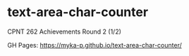 # text-area-char-counter
CPNT 262 Achievements Round 2 (1/2)  

GH Pages: https://myka-p.github.io/text-area-char-counter/
